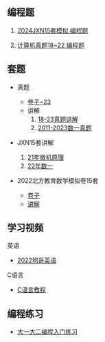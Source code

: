
## 编程题

1. [2024JXN15套模拟 编程题](https://gitee.com/weiliqiu/vscode/tree/master/jxn15/24)

2. [计算机真题18~22 编程题](https://gitee.com/weiliqiu/vscode/tree/master/%E7%9C%9F%E9%A2%98)



## 套题

- 真题
  - [卷子~23](https://www.alipan.com/s/NLw5nsBWJLV)
  - 讲解
    1. [18-23真题讲解](https://pan.baidu.com/s/1Ur60g94StmRLr5Qv2Kk-sw?pwd=74iw)
    2. [2011-2023数一真题](https://www.bilibili.com/video/BV16a4y1G7a1/?spm_id_from=333.999.0.0&vd_source=6c2daed6731190bb7d70296d6b9746bb)

- JXN15套讲解
  1. [21年微机原理](https://www.bilibili.com/video/BV1UB4y1F7ik/?spm_id_from=333.999.0.0&vd_source=6c2daed6731190bb7d70296d6b9746bb)
  2. [22年数一](https://www.bilibili.com/video/BV1JX4y1j7PM/?spm_id_from=333.999.0.0&vd_source=6c2daed6731190bb7d70296d6b9746bb)
  
- 2022北方教育数学模拟卷15套
  - [卷子](https://www.alipan.com/s/DLST9T8itBz)
  - [讲解](https://www.bilibili.com/video/BV1uQ4y1t7q4/?spm_id_from=333.999.0.0&vd_source=6c2daed6731190bb7d70296d6b9746bb)


## 学习视频

英语

- [2022狗哥英语](https://pan.baidu.com/s/1YbZ566p7T4rTTsLXiVxiNg?pwd=puz2)

C语言

- [C语言教程](https://www.nowcoder.com/courses/cover/vod/1049)

## 编程练习
- [大一大二编程入门练习](https://www.nowcoder.com/ta/beginner-programmers-v1)

